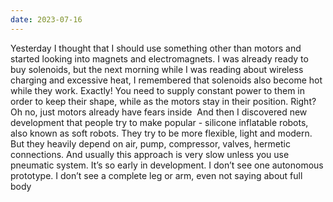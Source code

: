 ```yaml
---
date: 2023-07-16
---
```


Yesterday I thought that I should use something other than motors and started looking into magnets and electromagnets. I was already ready to buy solenoids, but the next morning while I was reading about wireless charging and excessive heat, I remembered that solenoids also become hot while they work. Exactly! You need to supply constant power to them in order to keep their shape, while as the motors stay in their position. Right? Oh no, just motors already have fears inside 
And then I discovered new development that people try to make popular - silicone inflatable robots, also known as soft robots. They try to be more flexible, light and modern. But they heavily depend on air, pump, compressor, valves, hermetic connections. And usually this approach is very slow unless you use pneumatic system. It’s so early in development. I don’t see one autonomous prototype. I don’t see a complete leg or arm, even not saying about full body 
